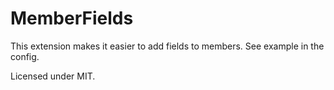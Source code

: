 # MemberFields

This extension makes it easier to add fields to members. See example in the config.

Licensed under MIT.
